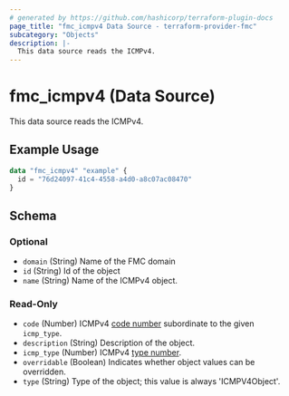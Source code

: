 ```yaml
---
# generated by https://github.com/hashicorp/terraform-plugin-docs
page_title: "fmc_icmpv4 Data Source - terraform-provider-fmc"
subcategory: "Objects"
description: |-
  This data source reads the ICMPv4.
---
```


# fmc_icmpv4 (Data Source)

This data source reads the ICMPv4.

## Example Usage

```terraform
data "fmc_icmpv4" "example" {
  id = "76d24097-41c4-4558-a4d0-a8c07ac08470"
}
```

<!-- schema generated by tfplugindocs -->
## Schema

### Optional

- `domain` (String) Name of the FMC domain
- `id` (String) Id of the object
- `name` (String) Name of the ICMPv4 object.

### Read-Only

- `code` (Number) ICMPv4 [code number](https://www.iana.org/assignments/icmp-parameters/icmp-parameters.xhtml) subordinate to the given `icmp_type`.
- `description` (String) Description of the object.
- `icmp_type` (Number) ICMPv4 [type number](https://www.iana.org/assignments/icmp-parameters/icmp-parameters.xhtml).
- `overridable` (Boolean) Indicates whether object values can be overridden.
- `type` (String) Type of the object; this value is always 'ICMPV4Object'.
